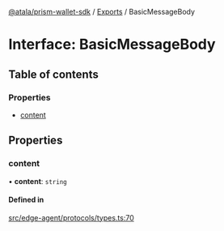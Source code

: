 [@atala/prism-wallet-sdk](../README.md) / [Exports](../modules.md) / BasicMessageBody

# Interface: BasicMessageBody

## Table of contents

### Properties

- [content](BasicMessageBody.md#content)

## Properties

### content

• **content**: `string`

#### Defined in

[src/edge-agent/protocols/types.ts:70](https://github.com/hyperledger/identus-edge-agent-sdk-ts/blob/2cdbf1ede368164be3dd56f3e362e76e94d48b48/src/edge-agent/protocols/types.ts#L70)
